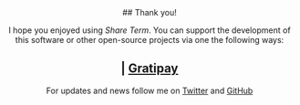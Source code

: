 <center>
## Thank you!

I hope you enjoyed using *Share Term*. You can support the development of this software or other open-source projects via one the following ways:

## [<i class="fa fa-cc-paypal"></i>](https://www.paypal.com/cgi-bin/webscr?cmd=_s-xclick&hosted_button_id=FHC8NQC3YK924) | [<i class="fa fa-gratipay"></i> Gratipay](https://gratipay.com/IonicaBizau/)

For updates and news follow me on [<i class="fa fa-twitter"></i>
 Twitter](https://twitter.com/IonicaBizau) and [<i class="fa fa-github"></i>
 GitHub](https://github.com/IonicaBizau)

</center>